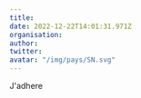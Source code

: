```yaml
---
title: 
date: 2022-12-22T14:01:31.971Z
organisation: 
author: 
twitter: 
avatar: "/img/pays/SN.svg"
---
```


J'adhere